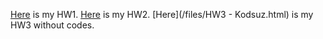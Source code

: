 [Here](/files/IE582HW1.html) is my HW1.
[Here](/files/HW2.html) is my HW2.
[Here](/files/HW3 - Kodsuz.html) is my HW3 without codes.